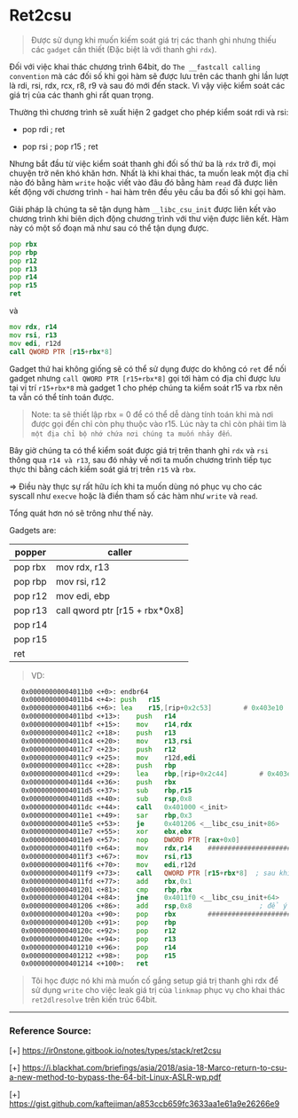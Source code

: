 # Ret2csu

>Được sử dụng khi muốn kiếm soát giá trị các thanh ghi nhưng thiếu các `gadget` cần thiết (Đặc biệt là với thanh ghi `rdx`).

Đối với việc khai thác chương trình 64bit, do `The __fastcall calling convention` mà các đối số khi gọi hàm sẽ được lưu trên các thanh ghi lần lượt là rdi, rsi, rdx, rcx, r8, r9 và sau đó mới đến stack. Vì vậy việc kiểm soát các giá trị của các thanh ghi rất quan trọng.

Thường thì chương trình sẽ xuất hiện 2 gadget cho phép kiểm soát rdi và rsi:

- pop rdi ; ret

- pop rsi ; pop r15 ; ret

Nhưng bắt đầu từ việc kiểm soát thanh ghi đối số thứ ba là `rdx` trở đi, mọi chuyện trở nên khó khăn hơn. Nhất là khi khai thác, ta muốn leak một địa chỉ nào đó bằng hàm `write` hoặc viết vào đâu đó bằng hàm `read` đã được liên kết động với chương trình - hai hàm trên đều yêu cầu ba đối số khi gọi hàm.

Giải pháp là chúng ta sẽ tận dụng hàm `__libc_csu_init` được liên kết vào chương trình khi biên dịch động chương trình với thư viện được liên kết. Hàm này có một số đoạn mã như sau có thể tận dụng được.

```asm
pop rbx
pop rbp
pop r12
pop r13
pop r14
pop r15
ret
```

và 

```asm
mov rdx, r14
mov rsi, r13
mov edi, r12d
call QWORD PTR [r15+rbx*8]
```

Gadget thứ hai không giống sẽ có thể sử dụng được do không có `ret` để nối gadget nhưng `call QWORD PTR [r15+rbx*8]` gọi tới hàm có địa chỉ được lưu tại vị trí `r15+rbx*8` mà gadget 1 cho phép chúng ta kiểm soát r15 va rbx nên ta vẫn có thể tính toán được.

>Note: ta sẽ thiết lập rbx = 0 để có thể dễ dàng tính toán khi mà nơi được gọi đến chỉ còn phụ thuộc vào r15. Lúc này ta chỉ còn phải tìm là `một địa chỉ bộ nhớ chứa nơi chúng ta muốn nhảy đến`.

Bây giờ chúng ta có thể kiểm soát được giá trị trên thanh ghi `rdx` và `rsi` thông qua `r14 và r13`, sau đó nhảy về nơi ta muốn chương trình tiếp tục thực thi bằng cách kiểm soát giá trị trên `r15` và `rbx`.

=> Điều này thực sự rất hữu ích khi ta muốn dùng nó phục vụ cho các syscall như `execve` hoặc là điền tham số các hàm như `write` và `read`.

Tổng quát hơn nó sẽ trông như thế này.

Gadgets are:

|    popper   |    caller         |
| ----------- | ----------------- |
| pop rbx     | mov    rdx, r13   |
| pop rbp     | mov    rsi, r12   |
| pop r12     | mov    edi, ebp   |
| pop r13     | call qword ptr [r15 + rbx*0x8] |
| pop r14     | 
| pop r15     |
| ret         |

>VD:

```asm
   0x00000000004011b0 <+0>:	endbr64 
   0x00000000004011b4 <+4>:	push   r15
   0x00000000004011b6 <+6>:	lea    r15,[rip+0x2c53]        # 0x403e10
   0x00000000004011bd <+13>:	push   r14
   0x00000000004011bf <+15>:	mov    r14,rdx
   0x00000000004011c2 <+18>:	push   r13
   0x00000000004011c4 <+20>:	mov    r13,rsi
   0x00000000004011c7 <+23>:	push   r12
   0x00000000004011c9 <+25>:	mov    r12d,edi
   0x00000000004011cc <+28>:	push   rbp
   0x00000000004011cd <+29>:	lea    rbp,[rip+0x2c44]        # 0x403e18
   0x00000000004011d4 <+36>:	push   rbx
   0x00000000004011d5 <+37>:	sub    rbp,r15
   0x00000000004011d8 <+40>:	sub    rsp,0x8
   0x00000000004011dc <+44>:	call   0x401000 <_init>
   0x00000000004011e1 <+49>:	sar    rbp,0x3
   0x00000000004011e5 <+53>:	je     0x401206 <__libc_csu_init+86>
   0x00000000004011e7 <+55>:	xor    ebx,ebx
   0x00000000004011e9 <+57>:	nop    DWORD PTR [rax+0x0]
   0x00000000004011f0 <+64>:	mov    rdx,r14    ############################################
   0x00000000004011f3 <+67>:	mov    rsi,r13
   0x00000000004011f6 <+70>:	mov    edi,r12d
   0x00000000004011f9 <+73>:	call   QWORD PTR [r15+rbx*8]  ; sau khi gọi hàm với các đối số đã được thiết lập gadget chạy xuống dòng dưới.
   0x00000000004011fd <+77>:	add    rbx,0x1
   0x0000000000401201 <+81>:	cmp    rbp,rbx
   0x0000000000401204 <+84>:	jne    0x4011f0 <__libc_csu_init+64>
   0x0000000000401206 <+86>:	add    rsp,0x8                 ; để ý dòng này để set "A" * 8 nhằm tương thích với instruction để không bị chèn sai giá trị thanh ghi.
   0x000000000040120a <+90>:	pop    rbx        ############################################
   0x000000000040120b <+91>:	pop    rbp
   0x000000000040120c <+92>:	pop    r12
   0x000000000040120e <+94>:	pop    r13
   0x0000000000401210 <+96>:	pop    r14
   0x0000000000401212 <+98>:	pop    r15
   0x0000000000401214 <+100>:	ret 
```

>Tôi học được nó khi mà muốn cố gắng setup giá trị thanh ghi rdx để sử dụng `write` cho việc leak giá trị của `linkmap` phục vụ cho khai thác `ret2dlresolve` trên kiến trúc 64bit.

-------------------------------------------------------------------

### Reference Source:

[+] https://ir0nstone.gitbook.io/notes/types/stack/ret2csu

[+] https://i.blackhat.com/briefings/asia/2018/asia-18-Marco-return-to-csu-a-new-method-to-bypass-the-64-bit-Linux-ASLR-wp.pdf

[+] https://gist.github.com/kaftejiman/a853ccb659fc3633aa1e61a9e26266e9
